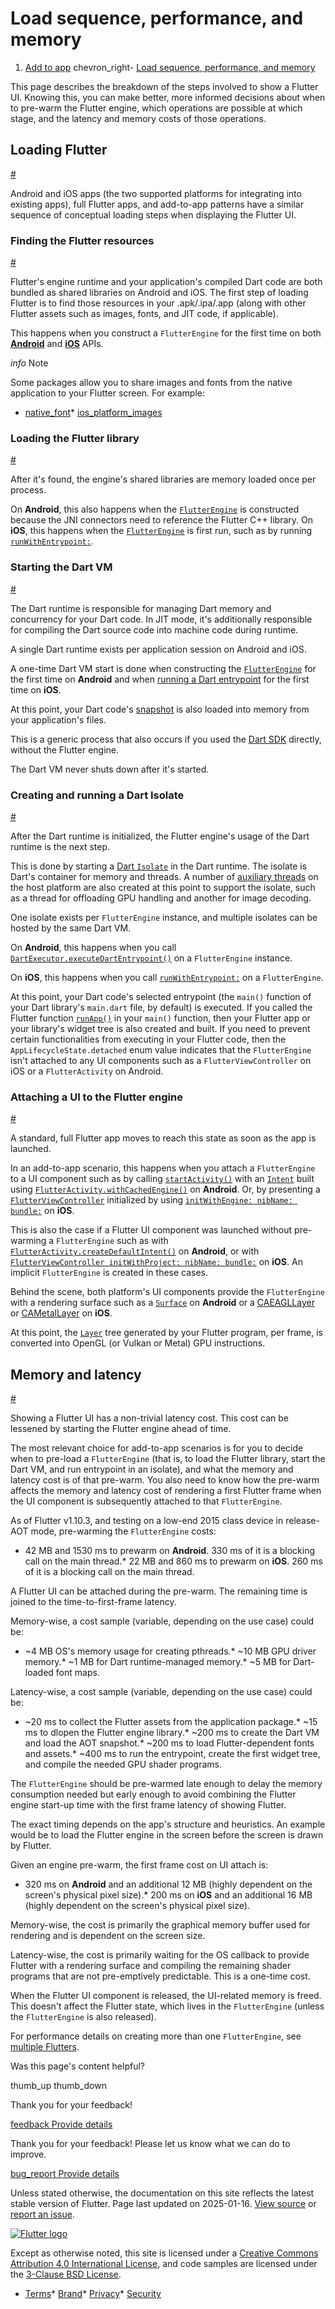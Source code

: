 Load sequence, performance, and memory
======================================

1. [Add to app](/add-to-app) chevron\_right- [Load sequence, performance, and memory](/add-to-app/performance)

This page describes the breakdown of the steps involved to show a Flutter UI. Knowing this, you can make better, more informed decisions about when to pre-warm the Flutter engine, which operations are possible at which stage, and the latency and memory costs of those operations.

Loading Flutter
---------------

[#](#loading-flutter)

Android and iOS apps (the two supported platforms for integrating into existing apps), full Flutter apps, and add-to-app patterns have a similar sequence of conceptual loading steps when displaying the Flutter UI.

### Finding the Flutter resources

[#](#finding-the-flutter-resources)

Flutter's engine runtime and your application's compiled Dart code are both bundled as shared libraries on Android and iOS. The first step of loading Flutter is to find those resources in your .apk/.ipa/.app (along with other Flutter assets such as images, fonts, and JIT code, if applicable).

This happens when you construct a `FlutterEngine` for the first time on both **[Android](https://api.flutter.dev/javadoc/io/flutter/embedding/engine/FlutterEngine.html)** and **[iOS](https://api.flutter.dev/ios-embedder/interface_flutter_engine.html)** APIs.

*info* Note

Some packages allow you to share images and fonts from the native application to your Flutter screen. For example:

* [native\_font](https://pub.dev/packages/native_font)* [ios\_platform\_images](https://pub.dev/packages/ios_platform_images)

### Loading the Flutter library

[#](#loading-the-flutter-library)

After it's found, the engine's shared libraries are memory loaded once per process.

On **Android**, this also happens when the [`FlutterEngine`](https://api.flutter.dev/javadoc/io/flutter/embedding/engine/FlutterEngine.html) is constructed because the JNI connectors need to reference the Flutter C++ library. On **iOS**, this happens when the [`FlutterEngine`](https://api.flutter.dev/ios-embedder/interface_flutter_engine.html) is first run, such as by running [`runWithEntrypoint:`](https://api.flutter.dev/ios-embedder/interface_flutter_engine.html#a019d6b3037eff6cfd584fb2eb8e9035e).

### Starting the Dart VM

[#](#starting-the-dart-vm)

The Dart runtime is responsible for managing Dart memory and concurrency for your Dart code. In JIT mode, it's additionally responsible for compiling the Dart source code into machine code during runtime.

A single Dart runtime exists per application session on Android and iOS.

A one-time Dart VM start is done when constructing the [`FlutterEngine`](https://api.flutter.dev/javadoc/io/flutter/embedding/engine/FlutterEngine.html) for the first time on **Android** and when [running a Dart entrypoint](https://api.flutter.dev/ios-embedder/interface_flutter_engine.html) for the first time on **iOS**.

At this point, your Dart code's [snapshot](https://github.com/dart-lang/sdk/wiki/Snapshots) is also loaded into memory from your application's files.

This is a generic process that also occurs if you used the [Dart SDK](https://dart.dev/tools/sdk) directly, without the Flutter engine.

The Dart VM never shuts down after it's started.

### Creating and running a Dart Isolate

[#](#creating-and-running-a-dart-isolate)

After the Dart runtime is initialized, the Flutter engine's usage of the Dart runtime is the next step.

This is done by starting a [Dart `Isolate`](https://api.dart.dev/dart-isolate/Isolate-class.html) in the Dart runtime. The isolate is Dart's container for memory and threads. A number of [auxiliary threads](https://github.com/flutter/flutter/blob/main/docs/about/The-Engine-architecture.md#threading) on the host platform are also created at this point to support the isolate, such as a thread for offloading GPU handling and another for image decoding.

One isolate exists per `FlutterEngine` instance, and multiple isolates can be hosted by the same Dart VM.

On **Android**, this happens when you call [`DartExecutor.executeDartEntrypoint()`](https://api.flutter.dev/javadoc/io/flutter/embedding/engine/dart/DartExecutor.html#executeDartEntrypoint-io.flutter.embedding.engine.dart.DartExecutor.DartEntrypoint-) on a `FlutterEngine` instance.

On **iOS**, this happens when you call [`runWithEntrypoint:`](https://api.flutter.dev/ios-embedder/interface_flutter_engine.html#a019d6b3037eff6cfd584fb2eb8e9035e) on a `FlutterEngine`.

At this point, your Dart code's selected entrypoint (the `main()` function of your Dart library's `main.dart` file, by default) is executed. If you called the Flutter function [`runApp()`](https://api.flutter.dev/flutter/widgets/runApp.html) in your `main()` function, then your Flutter app or your library's widget tree is also created and built. If you need to prevent certain functionalities from executing in your Flutter code, then the `AppLifecycleState.detached` enum value indicates that the `FlutterEngine` isn't attached to any UI components such as a `FlutterViewController` on iOS or a `FlutterActivity` on Android.

### Attaching a UI to the Flutter engine

[#](#attaching-a-ui-to-the-flutter-engine)

A standard, full Flutter app moves to reach this state as soon as the app is launched.

In an add-to-app scenario, this happens when you attach a `FlutterEngine` to a UI component such as by calling [`startActivity()`](https://developer.android.com/reference/android/content/Context#startActivity(android.content.Intent)) with an [`Intent`](https://developer.android.com/reference/android/content/Intent.html) built using [`FlutterActivity.withCachedEngine()`](https://api.flutter.dev/javadoc/io/flutter/embedding/android/FlutterActivity.html#withCachedEngine-java.lang.String-) on **Android**. Or, by presenting a [`FlutterViewController`](https://api.flutter.dev/ios-embedder/interface_flutter_view_controller.html) initialized by using [`initWithEngine: nibName: bundle:`](https://api.flutter.dev/ios-embedder/interface_flutter_view_controller.html#a0aeea9525c569d5efbd359e2d95a7b31) on **iOS**.

This is also the case if a Flutter UI component was launched without pre-warming a `FlutterEngine` such as with [`FlutterActivity.createDefaultIntent()`](https://api.flutter.dev/javadoc/io/flutter/embedding/android/FlutterActivity.html#createDefaultIntent-android.content.Context-) on **Android**, or with [`FlutterViewController initWithProject: nibName: bundle:`](https://api.flutter.dev/ios-embedder/interface_flutter_view_controller.html#aa3aabfb89e958602ce6a6690c919f655) on **iOS**. An implicit `FlutterEngine` is created in these cases.

Behind the scene, both platform's UI components provide the `FlutterEngine` with a rendering surface such as a [`Surface`](https://developer.android.com/reference/android/view/Surface) on **Android** or a [CAEAGLLayer](https://developer.apple.com/documentation/quartzcore/caeagllayer) or [CAMetalLayer](https://developer.apple.com/documentation/quartzcore/cametallayer) on **iOS**.

At this point, the [`Layer`](https://api.flutter.dev/flutter/rendering/Layer-class.html) tree generated by your Flutter program, per frame, is converted into OpenGL (or Vulkan or Metal) GPU instructions.

Memory and latency
------------------

[#](#memory-and-latency)

Showing a Flutter UI has a non-trivial latency cost. This cost can be lessened by starting the Flutter engine ahead of time.

The most relevant choice for add-to-app scenarios is for you to decide when to pre-load a `FlutterEngine` (that is, to load the Flutter library, start the Dart VM, and run entrypoint in an isolate), and what the memory and latency cost is of that pre-warm. You also need to know how the pre-warm affects the memory and latency cost of rendering a first Flutter frame when the UI component is subsequently attached to that `FlutterEngine`.

As of Flutter v1.10.3, and testing on a low-end 2015 class device in release-AOT mode, pre-warming the `FlutterEngine` costs:

* 42 MB and 1530 ms to prewarm on **Android**. 330 ms of it is a blocking call on the main thread.* 22 MB and 860 ms to prewarm on **iOS**. 260 ms of it is a blocking call on the main thread.

A Flutter UI can be attached during the pre-warm. The remaining time is joined to the time-to-first-frame latency.

Memory-wise, a cost sample (variable, depending on the use case) could be:

* ~4 MB OS's memory usage for creating pthreads.* ~10 MB GPU driver memory.* ~1 MB for Dart runtime-managed memory.* ~5 MB for Dart-loaded font maps.

Latency-wise, a cost sample (variable, depending on the use case) could be:

* ~20 ms to collect the Flutter assets from the application package.* ~15 ms to dlopen the Flutter engine library.* ~200 ms to create the Dart VM and load the AOT snapshot.* ~200 ms to load Flutter-dependent fonts and assets.* ~400 ms to run the entrypoint, create the first widget tree, and compile the needed GPU shader programs.

The `FlutterEngine` should be pre-warmed late enough to delay the memory consumption needed but early enough to avoid combining the Flutter engine start-up time with the first frame latency of showing Flutter.

The exact timing depends on the app's structure and heuristics. An example would be to load the Flutter engine in the screen before the screen is drawn by Flutter.

Given an engine pre-warm, the first frame cost on UI attach is:

* 320 ms on **Android** and an additional 12 MB (highly dependent on the screen's physical pixel size).* 200 ms on **iOS** and an additional 16 MB (highly dependent on the screen's physical pixel size).

Memory-wise, the cost is primarily the graphical memory buffer used for rendering and is dependent on the screen size.

Latency-wise, the cost is primarily waiting for the OS callback to provide Flutter with a rendering surface and compiling the remaining shader programs that are not pre-emptively predictable. This is a one-time cost.

When the Flutter UI component is released, the UI-related memory is freed. This doesn't affect the Flutter state, which lives in the `FlutterEngine` (unless the `FlutterEngine` is also released).

For performance details on creating more than one `FlutterEngine`, see [multiple Flutters](/add-to-app/multiple-flutters).

Was this page's content helpful?

thumb\_up thumb\_down

Thank you for your feedback!

 [feedback Provide details](https://github.com/flutter/website/issues/new?template=1_page_issue.yml&&page-url=https://docs.flutter.dev/add-to-app/performance/&page-source=https://github.com/flutter/website/tree/main/src/content/add-to-app/performance.md)

Thank you for your feedback! Please let us know what we can do to improve.

 [bug\_report Provide details](https://github.com/flutter/website/issues/new?template=1_page_issue.yml&&page-url=https://docs.flutter.dev/add-to-app/performance/&page-source=https://github.com/flutter/website/tree/main/src/content/add-to-app/performance.md)

Unless stated otherwise, the documentation on this site reflects the latest stable version of Flutter. Page last updated on 2025-01-16. [View source](https://github.com/flutter/website/tree/main/src/content/add-to-app/performance.md) or [report an issue](https://github.com/flutter/website/issues/new?template=1_page_issue.yml&&page-url=https://docs.flutter.dev/add-to-app/performance/&page-source=https://github.com/flutter/website/tree/main/src/content/add-to-app/performance.md "Report an issue with this page").

[![Flutter logo](/assets/images/branding/flutter/logo+text/horizontal/white.svg)](https://flutter.dev)

Except as otherwise noted, this site is licensed under a [Creative Commons Attribution 4.0 International License](https://creativecommons.org/licenses/by/4.0/), and code samples are licensed under the [3-Clause BSD License](https://opensource.org/licenses/BSD-3-Clause).

* [Terms](/tos "Terms of use")* [Brand](/brand "Brand usage guidelines")* [Privacy](https://policies.google.com/privacy "Privacy policy")* [Security](/security "Security philosophy and practices")

   